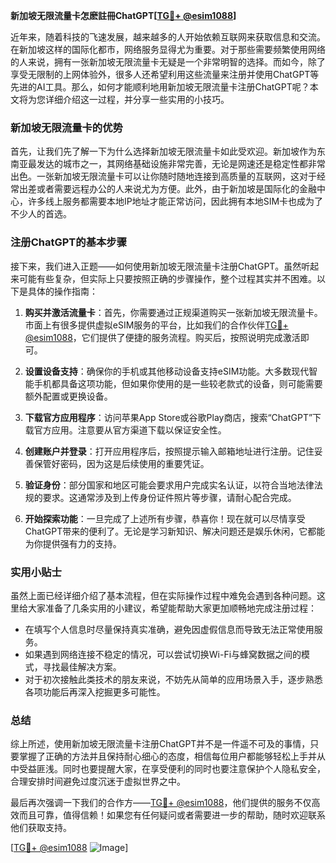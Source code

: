 **新加坡无限流量卡怎麽註冊ChatGPT[[TG💪+ @esim1088](https://t.me/s/esim1088)]**

近年来，随着科技的飞速发展，越来越多的人开始依赖互联网来获取信息和交流。在新加坡这样的国际化都市，网络服务显得尤为重要。对于那些需要频繁使用网络的人来说，拥有一张新加坡无限流量卡无疑是一个非常明智的选择。而如今，除了享受无限制的上网体验外，很多人还希望利用这些流量来注册并使用ChatGPT等先进的AI工具。那么，如何才能顺利地用新加坡无限流量卡注册ChatGPT呢？本文将为您详细介绍这一过程，并分享一些实用的小技巧。

### 新加坡无限流量卡的优势

首先，让我们先了解一下为什么选择新加坡无限流量卡如此受欢迎。新加坡作为东南亚最发达的城市之一，其网络基础设施非常完善，无论是网速还是稳定性都非常出色。一张新加坡无限流量卡可以让你随时随地连接到高质量的互联网，这对于经常出差或者需要远程办公的人来说尤为方便。此外，由于新加坡是国际化的金融中心，许多线上服务都需要本地IP地址才能正常访问，因此拥有本地SIM卡也成为了不少人的首选。

### 注册ChatGPT的基本步骤

接下来，我们进入正题——如何使用新加坡无限流量卡注册ChatGPT。虽然听起来可能有些复杂，但实际上只要按照正确的步骤操作，整个过程其实并不困难。以下是具体的操作指南：

1. **购买并激活流量卡**：首先，你需要通过正规渠道购买一张新加坡无限流量卡。市面上有很多提供虚拟eSIM服务的平台，比如我们的合作伙伴[TG💪+ @esim1088](https://t.me/s/esim1088)，它们提供了便捷的服务流程。购买后，按照说明完成激活即可。

2. **设置设备支持**：确保你的手机或其他移动设备支持eSIM功能。大多数现代智能手机都具备这项功能，但如果你使用的是一些较老款式的设备，则可能需要额外配置或更换设备。

3. **下载官方应用程序**：访问苹果App Store或谷歌Play商店，搜索“ChatGPT”下载官方应用。注意要从官方渠道下载以保证安全性。

4. **创建账户并登录**：打开应用程序后，按照提示输入邮箱地址进行注册。记住妥善保管好密码，因为这是后续使用的重要凭证。

5. **验证身份**：部分国家和地区可能会要求用户完成实名认证，以符合当地法律法规的要求。这通常涉及到上传身份证件照片等步骤，请耐心配合完成。

6. **开始探索功能**：一旦完成了上述所有步骤，恭喜你！现在就可以尽情享受ChatGPT带来的便利了。无论是学习新知识、解决问题还是娱乐休闲，它都能为你提供强有力的支持。

### 实用小贴士

虽然上面已经详细介绍了基本流程，但在实际操作过程中难免会遇到各种问题。这里给大家准备了几条实用的小建议，希望能帮助大家更加顺畅地完成注册过程：

- 在填写个人信息时尽量保持真实准确，避免因虚假信息而导致无法正常使用服务。
- 如果遇到网络连接不稳定的情况，可以尝试切换Wi-Fi与蜂窝数据之间的模式，寻找最佳解决方案。
- 对于初次接触此类技术的朋友来说，不妨先从简单的应用场景入手，逐步熟悉各项功能后再深入挖掘更多可能性。

### 总结

综上所述，使用新加坡无限流量卡注册ChatGPT并不是一件遥不可及的事情，只要掌握了正确的方法并且保持耐心细心的态度，相信每位用户都能够轻松上手并从中受益匪浅。同时也要提醒大家，在享受便利的同时也要注意保护个人隐私安全，合理安排时间避免过度沉迷于虚拟世界之中。

最后再次强调一下我们的合作方——[TG💪+ @esim1088](https://t.me/s/esim1088)，他们提供的服务不仅高效而且可靠，值得信赖！如果您有任何疑问或者需要进一步的帮助，随时欢迎联系他们获取支持。

[[TG💪+ @esim1088](https://t.me/s/esim1088) ![Image](https://i.postimg.cc/4NQfJmqS/Snipaste-2025-05-13-00-14-12.png)]